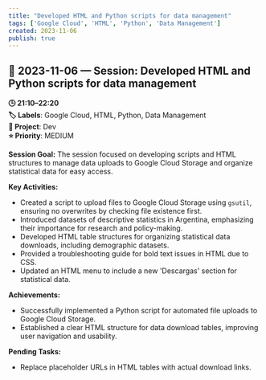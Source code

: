 ```yaml
---
title: "Developed HTML and Python scripts for data management"
tags: ['Google Cloud', 'HTML', 'Python', 'Data Management']
created: 2023-11-06
publish: true
---
```


## 📅 2023-11-06 — Session: Developed HTML and Python scripts for data management

**🕒 21:10–22:20**  
**🏷️ Labels**: Google Cloud, HTML, Python, Data Management  
**📂 Project**: Dev  
**⭐ Priority**: MEDIUM  


**Session Goal:**
The session focused on developing scripts and HTML structures to manage data uploads to Google Cloud Storage and organize statistical data for easy access.

**Key Activities:**
- Created a script to upload files to Google Cloud Storage using `gsutil`, ensuring no overwrites by checking file existence first.
- Introduced datasets of descriptive statistics in Argentina, emphasizing their importance for research and policy-making.
- Developed HTML table structures for organizing statistical data downloads, including demographic datasets.
- Provided a troubleshooting guide for bold text issues in HTML due to CSS.
- Updated an HTML menu to include a new 'Descargas' section for statistical data.

**Achievements:**
- Successfully implemented a Python script for automated file uploads to Google Cloud Storage.
- Established a clear HTML structure for data download tables, improving user navigation and usability.

**Pending Tasks:**
- Replace placeholder URLs in HTML tables with actual download links.
